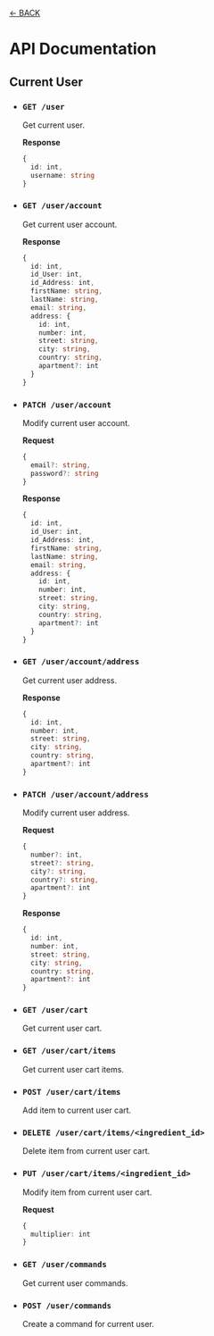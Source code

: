 [← BACK](./README.md)

# API Documentation

## Current User

- ### `GET /user`
  Get current user.

  **Response**

  ```ts
  {
    id: int,
    username: string
  }
  ```

- ### `GET /user/account`
  Get current user account.

  **Response**

  ```ts
  {
    id: int,
    id_User: int,
    id_Address: int,
    firstName: string,
    lastName: string,
    email: string,
    address: {
      id: int,
      number: int,
      street: string,
      city: string,
      country: string,
      apartment?: int
    }
  }
  ```

- ### `PATCH /user/account`
  Modify current user account.

  **Request**

  ```ts
  {
    email?: string,
    password?: string
  }
  ```

  **Response**

  ```ts
  {
    id: int,
    id_User: int,
    id_Address: int,
    firstName: string,
    lastName: string,
    email: string,
    address: {
      id: int,
      number: int,
      street: string,
      city: string,
      country: string,
      apartment?: int
    }
  }
  ```

- ### `GET /user/account/address`
  Get current user address.

  **Response**

  ```ts
  {
    id: int,
    number: int,
    street: string,
    city: string,
    country: string,
    apartment?: int
  }
  ```

- ### `PATCH /user/account/address`
  Modify current user address.

  **Request**

  ```ts
  {
    number?: int,
    street?: string,
    city?: string,
    country?: string,
    apartment?: int
  }
  ```

  **Response**

  ```ts
  {
    id: int,
    number: int,
    street: string,
    city: string,
    country: string,
    apartment?: int
  }
  ```

- ### `GET /user/cart`
  Get current user cart.

- ### `GET /user/cart/items`
  Get current user cart items.

- ### `POST /user/cart/items`
  Add item to current user cart.

- ### `DELETE /user/cart/items/<ingredient_id>`
  Delete item from current user cart.

- ### `PUT /user/cart/items/<ingredient_id>`
  Modify item from current user cart.

  **Request**
  
  ```ts
  {
    multiplier: int
  }
  ```

- ### `GET /user/commands`
  Get current user commands.

- ### `POST /user/commands`
  Create a command for current user.

